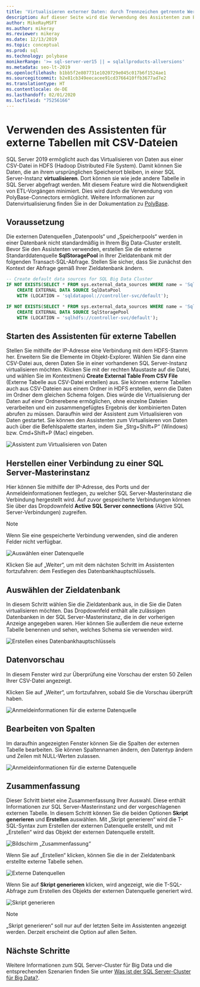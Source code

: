 ```yaml
---
title: 'Virtualisieren externer Daten: durch Trennzeichen getrennte Werte (CSV)'
description: Auf dieser Seite wird die Verwendung des Assistenten zum Erstellen externer Tabellen für eine CSV-Datei detailliert beschrieben.
author: MikeRayMSFT
ms.author: mikeray
ms.reviewer: mikeray
ms.date: 12/13/2019
ms.topic: conceptual
ms.prod: sql
ms.technology: polybase
monikerRange: '>= sql-server-ver15 || = sqlallproducts-allversions'
ms.metadata: seo-lt-2019
ms.openlocfilehash: b1bb5f2e807731e1020729e045c017b6f1524ae1
ms.sourcegitcommit: b2e81cb349eecacee91cd3766410ffb3677ad7e2
ms.translationtype: HT
ms.contentlocale: de-DE
ms.lasthandoff: 02/01/2020
ms.locfileid: "75256166"
---
```

# <a name="use-the-external-table-wizard-with-csv-files"></a>Verwenden des Assistenten für externe Tabellen mit CSV-Dateien

SQL Server 2019 ermöglicht auch das Virtualisieren von Daten aus einer CSV-Datei in HDFS (Hadoop Distributed File System).  Damit können Sie Daten, die an ihrem ursprünglichen Speicherort bleiben, in einer SQL Server-Instanz **virtualisieren**. Dort können sie wie jede andere Tabelle in SQL Server abgefragt werden. Mit diesem Feature wird die Notwendigkeit von ETL-Vorgängen minimiert. Dies wird durch die Verwendung von PolyBase-Connectors ermöglicht. Weitere Informationen zur Datenvirtualisierung finden Sie in der Dokumentation zu [PolyBase](polybase-guide.md).

## <a name="prerequisite"></a>Voraussetzung

Die externen Datenquellen „Datenpools“ und „Speicherpools“ werden in einer Datenbank nicht standardmäßig in Ihrem Big Data-Cluster erstellt. Bevor Sie den Assistenten verwenden, erstellen Sie die externe Standarddatenquelle **SqlStoragePool** in Ihrer Zieldatenbank mit der folgenden Transact-SQL-Abfrage. Stellen Sie sicher, dass Sie zunächst den Kontext der Abfrage gemäß Ihrer Zieldatenbank ändern.

```sql
-- Create default data sources for SQL Big Data Cluster
IF NOT EXISTS(SELECT * FROM sys.external_data_sources WHERE name = 'SqlDataPool')
    CREATE EXTERNAL DATA SOURCE SqlDataPool
    WITH (LOCATION = 'sqldatapool://controller-svc/default');

IF NOT EXISTS(SELECT * FROM sys.external_data_sources WHERE name = 'SqlStoragePool')
    CREATE EXTERNAL DATA SOURCE SqlStoragePool
    WITH (LOCATION = 'sqlhdfs://controller-svc/default');
```

## <a name="launch-the-external-table-wizard"></a>Starten des Assistenten für externe Tabellen

Stellen Sie mithilfe der IP-Adresse eine Verbindung mit dem HDFS-Stamm her. Erweitern Sie die Elemente im Objekt-Explorer. Wählen Sie dann eine CSV-Datei aus, deren Daten Sie in einer vorhandenen SQL Server-Instanz virtualisieren möchten. Klicken Sie mit der rechten Maustaste auf die Datei, und wählen Sie im Kontextmenü **Create External Table From CSV File** (Externe Tabelle aus CSV-Datei erstellen) aus. Sie können externe Tabellen auch aus CSV-Dateien aus einem Ordner in HDFS erstellen, wenn die Daten im Ordner dem gleichen Schema folgen. Dies würde die Virtualisierung der Daten auf einer Ordnerebene ermöglichen, ohne einzelne Dateien verarbeiten und ein zusammengefügtes Ergebnis der kombinierten Daten abrufen zu müssen. Daraufhin wird der Assistent zum Virtualisieren von Daten gestartet. Sie können den Assistenten zum Virtualisieren von Daten auch über die Befehlspalette starten, indem Sie „Strg+Shift+P“ (Windows) bzw. Cmd+Shift+P (Mac) eingeben.

![Assistent zum Virtualisieren von Daten](media/data-virtualization/csv-virtualize-data-wizard.png)

## <a name="connect-to-a-sql-server-master-instance"></a>Herstellen einer Verbindung zu einer SQL Server-Masterinstanz

Hier können Sie mithilfe der IP-Adresse, des Ports und der Anmeldeinformationen festlegen, zu welcher SQL Server-Masterinstanz die Verbindung hergestellt wird. Auf zuvor gespeicherte Verbindungen können Sie über das Dropdownfeld **Active SQL Server connections** (Aktive SQL Server-Verbindungen) zugreifen. 
> [!NOTE]
>Wenn Sie eine gespeicherte Verbindung verwenden, sind die anderen Felder nicht verfügbar.


![Auswählen einer Datenquelle](media/data-virtualization/csv-connect-to-master.png)

Klicken Sie auf „Weiter“, um mit dem nächsten Schritt im Assistenten fortzufahren: dem Festlegen des Datenbankhauptschlüssels.

## <a name="select-destination-database"></a>Auswählen der Zieldatenbank

In diesem Schritt wählen Sie die Zieldatenbank aus, in die Sie die Daten virtualisieren möchten. Das Dropdownfeld enthält alle zulässigen Datenbanken in der SQL Server-Masterinstanz, die in der vorherigen Anzeige angegeben waren. Hier können Sie außerdem die neue externe Tabelle benennen und sehen, welches Schema sie verwenden wird.

![Erstellen eines Datenbankhauptschlüssels](media/data-virtualization/csv-select-destination.png)


## <a name="preview-data"></a>Datenvorschau

In diesem Fenster wird zur Überprüfung eine Vorschau der ersten 50 Zeilen Ihrer CSV-Datei angezeigt.

Klicken Sie auf „Weiter“, um fortzufahren, sobald Sie die Vorschau überprüft haben.

![Anmeldeinformationen für die externe Datenquelle](media/data-virtualization/csv-preview-data.png)

## <a name="modify-columns"></a>Bearbeiten von Spalten

Im daraufhin angezeigten Fenster können Sie die Spalten der externen Tabelle bearbeiten. Sie können Spaltennamen ändern, den Datentyp ändern und Zeilen mit NULL-Werten zulassen. 

![Anmeldeinformationen für die externe Datenquelle](media/data-virtualization/csv-modify-columns.png)


## <a name="summary"></a>Zusammenfassung

Dieser Schritt bietet eine Zusammenfassung Ihrer Auswahl. Diese enthält Informationen zur SQL Server-Masterinstanz und der vorgeschlagenen externen Tabelle. In diesem Schritt können Sie die beiden Optionen **Skript generieren** und **Erstellen** auswählen. Mit „Skript generieren“ wird die T-SQL-Syntax zum Erstellen der externen Datenquelle erstellt, und mit „Erstellen“ wird das Objekt der externen Datenquelle erstellt.

![Bildschirm „Zusammenfassung“](media/data-virtualization/csv-virtualize-data-summary.png)

Wenn Sie auf „Erstellen“ klicken, können Sie die in der Zieldatenbank erstellte externe Tabelle sehen.

![Externe Datenquellen](media/data-virtualization/csv-external-data-sources.png)

Wenn Sie auf **Skript generieren** klicken, wird angezeigt, wie die T-SQL-Abfrage zum Erstellen des Objekts der externen Datenquelle generiert wird.

![Skript generieren](media/data-virtualization/csv-generated-script.png)

> [!NOTE]
> „Skript generieren“ soll nur auf der letzten Seite im Assistenten angezeigt werden. Derzeit erscheint die Option auf allen Seiten.

## <a name="next-steps"></a>Nächste Schritte

Weitere Informationen zum SQL Server-Cluster für Big Data und die entsprechenden Szenarien finden Sie unter [Was ist der SQL Server-Cluster für Big Data?](../../big-data-cluster/big-data-cluster-overview.md).
